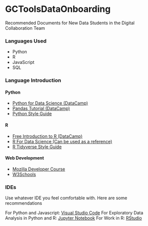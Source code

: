 # GCToolsDataOnboarding
Recommended Documents for New Data Students in the Digital Collaboration Team


### Languages Used
* Python
* R
* JavaScript
* SQL

### Language Introduction

#### Python
* [Python for Data Science (DataCamp)](https://www.datacamp.com/courses/intro-to-python-for-data-science)
* [Pandas Tutorial (DataCamp)](https://www.datacamp.com/community/tutorials/pandas-tutorial-dataframe-python)
* [Python Style Guide](https://www.python.org/dev/peps/pep-0008/#code-lay-out)

#### R
* [Free Introduction to R (DataCamp)](https://www.datacamp.com/courses/free-introduction-to-r)
* [R For Data Science (Can be used as a reference)](http://r4ds.had.co.nz/)
* [R Tidyverse Style Guide](http://style.tidyverse.org/)

#### Web Development
* [Mozilla Developer Course](https://developer.mozilla.org/en-US/docs/Learn)
* [W3Schools](https://www.w3schools.com/)


### IDEs
Use whatever IDE you feel comfortable with. Here are some recommendations

For Python and Javascript: [Visual Studio Code](https://code.visualstudio.com/)
For Exploratory Data Analysis in Python and R: [Jupyter Notebook](http://jupyter.org/)
For Work in R: [RStudio](https://www.rstudio.com/)

